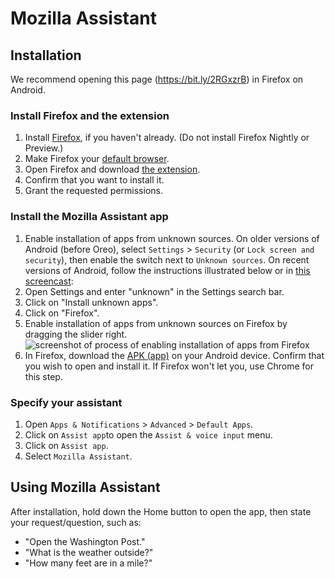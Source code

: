 # Mozilla Assistant

## Installation

We recommend opening this page (https://bit.ly/2RGxzrB) in Firefox on Android.

### Install Firefox and the extension

1. Install [Firefox](https://play.google.com/store/apps/details?id=org.mozilla.firefox&hl=en_US), if you haven't already. (Do not install Firefox Nightly or Preview.)
2. Make Firefox your [default browser](https://support.mozilla.org/en-US/kb/make-firefox-default-browser-android).
3. Open Firefox and download [the extension](https://va.allizom.org/releases/dev-android/firefox-voice.xpi).
4. Confirm that you want to install it.
5. Grant the requested permissions.

### Install the Mozilla Assistant app

1. Enable installation of apps from unknown sources. On older versions of Android (before Oreo), select `Settings` > `Security` (or `Lock screen and security`), then enable the switch next to `Unknown sources`. On recent versions of Android, follow the instructions illustrated below or in [this screencast](https://github.com/espertus/mozilla-assistant/blob/master/doc/unknown-sources25.gif):
  1. Open Settings and enter "unknown" in the Settings search bar.
  2. Click on "Install unknown apps".
  3. Click on "Firefox".
  4. Enable installation of apps from unknown sources on Firefox by dragging the slider right.
![screenshot of process of enabling installation of apps from Firefox](https://github.com/espertus/mozilla-assistant/raw/master/doc/unknown-sources-recent.png)
2. In Firefox, download the [APK (app)](https://github.com/espertus/mozilla-assistant/blob/master/app/build/outputs/apk/debug/app-debug.apk?raw=true) on your Android device. Confirm that you wish to open and install it. If Firefox won't let you, use Chrome for this step.
   
### Specify your assistant

1. Open `Apps & Notifications` > `Advanced` > `Default Apps`.
2. Click on `Assist app`to open the `Assist & voice input` menu.
3. Click on `Assist app`.
4. Select `Mozilla Assistant`.

## Using Mozilla Assistant

After installation, hold down the Home button to open the app, then state your request/question, such as:

 * "Open the Washington Post."
 * "What is the weather outside?"
 * "How many feet are in a mile?"
 
 
